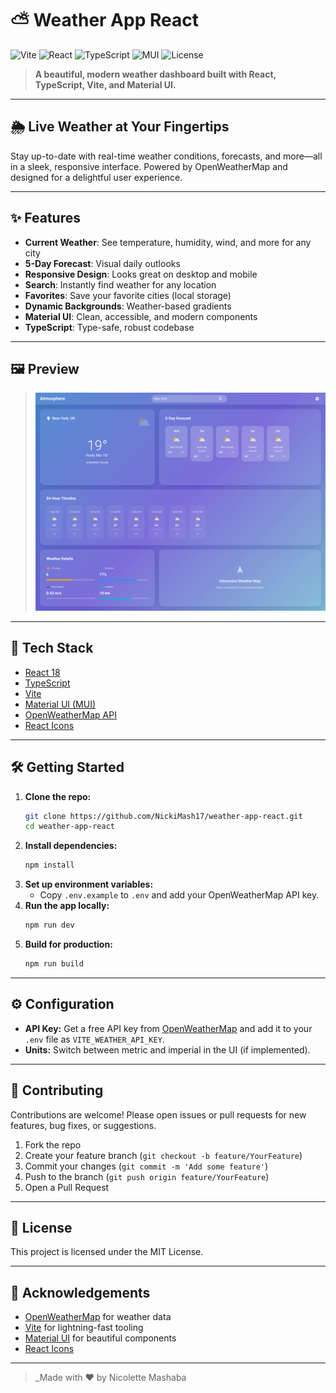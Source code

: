 # ⛅ Weather App React

![Vite](https://img.shields.io/badge/Vite-WeatherApp-blueviolet?logo=vite)
![React](https://img.shields.io/badge/React-18.x-61dafb?logo=react)
![TypeScript](https://img.shields.io/badge/TypeScript-4.x-3178c6?logo=typescript)
![MUI](https://img.shields.io/badge/MUI-5.x-007fff?logo=mui)
![License](https://img.shields.io/badge/license-MIT-green)

> **A beautiful, modern weather dashboard built with React, TypeScript, Vite, and Material UI.**

---

## 🌦️ Live Weather at Your Fingertips

Stay up-to-date with real-time weather conditions, forecasts, and more—all in a sleek, responsive interface. Powered by OpenWeatherMap and designed for a delightful user experience.

---

## ✨ Features

- **Current Weather**: See temperature, humidity, wind, and more for any city
- **5-Day Forecast**: Visual daily outlooks
- **Responsive Design**: Looks great on desktop and mobile
- **Search**: Instantly find weather for any location
- **Favorites**: Save your favorite cities (local storage)
- **Dynamic Backgrounds**: Weather-based gradients
- **Material UI**: Clean, accessible, and modern components
- **TypeScript**: Type-safe, robust codebase

---

## 🖼️ Preview

> _![Screenshot](weather-react.png)_

---

## 🚀 Tech Stack

- [React 18](https://react.dev/)
- [TypeScript](https://www.typescriptlang.org/)
- [Vite](https://vitejs.dev/)
- [Material UI (MUI)](https://mui.com/)
- [OpenWeatherMap API](https://openweathermap.org/api)
- [React Icons](https://react-icons.github.io/react-icons/)

---

## 🛠️ Getting Started

1. **Clone the repo:**
   ```bash
   git clone https://github.com/NickiMash17/weather-app-react.git
   cd weather-app-react
   ```
2. **Install dependencies:**
   ```bash
   npm install
   ```
3. **Set up environment variables:**
   - Copy `.env.example` to `.env` and add your OpenWeatherMap API key.
4. **Run the app locally:**
   ```bash
   npm run dev
   ```
5. **Build for production:**
   ```bash
   npm run build
   ```

---

## ⚙️ Configuration

- **API Key:** Get a free API key from [OpenWeatherMap](https://openweathermap.org/appid) and add it to your `.env` file as `VITE_WEATHER_API_KEY`.
- **Units:** Switch between metric and imperial in the UI (if implemented).

---

## 🤝 Contributing

Contributions are welcome! Please open issues or pull requests for new features, bug fixes, or suggestions.

1. Fork the repo
2. Create your feature branch (`git checkout -b feature/YourFeature`)
3. Commit your changes (`git commit -m 'Add some feature'`)
4. Push to the branch (`git push origin feature/YourFeature`)
5. Open a Pull Request

---

## 📄 License

This project is licensed under the MIT License.

---

## 🙏 Acknowledgements

- [OpenWeatherMap](https://openweathermap.org/) for weather data
- [Vite](https://vitejs.dev/) for lightning-fast tooling
- [Material UI](https://mui.com/) for beautiful components
- [React Icons](https://react-icons.github.io/react-icons/)

---

> _Made with ❤️ by Nicolette Mashaba
